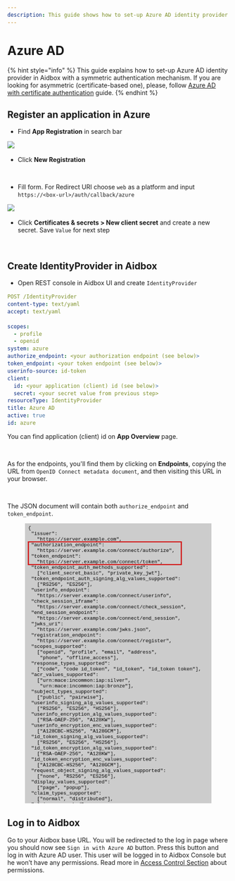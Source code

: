 ```yaml
---
description: This guide shows how to set-up Azure AD identity provider with Aidbox
---
```


# Azure AD

{% hint style="info" %}
This guide explains how to set-up Azure AD identity provider in Aidbox with a symmetric authentication mechanism. If you are looking for asymmetric (certificate-based one), please, follow [Azure AD with certificate authentication](./azure-ad-with-certificate-authentication.md) guide.
{% endhint %}

## Register an application in Azure

* Find **App Registration** in search bar

![](../../../../.gitbook/assets/azure7.png)

* Click **New Registration**

<figure><img src="../../../../.gitbook/assets/spaces_-LHqtKiuedlcKJLm337__uploads_git-blob-83834d5ed70499fcfd4585a9a56febbebaf46af8_azure0.png" alt=""><figcaption></figcaption></figure>

* Fill form. For Redirect URI choose `web` as a platform and input `https://<box-url>/auth/callback/azure`

![](../../../../.gitbook/assets/azure4.png)

* Click **Certificates & secrets > New client secret** and create a new secret. Save `Value` for next step

<figure><img src="../../../../.gitbook/assets/spaces_-LHqtKiuedlcKJLm337__uploads_git-blob-c80aad22e2b9fa1bee113d9ff9c19e226be35e8a_azure3.png" alt=""><figcaption></figcaption></figure>

## Create IdentityProvider in Aidbox

* Open REST console in Aidbox UI and create `IdentityProvider`

```yaml
POST /IdentityProvider
content-type: text/yaml
accept: text/yaml

scopes:
  - profile
  - openid
system: azure
authorize_endpoint: <your authorization endpoint (see below)>
token_endpoint: <your token endpoint (see below)>
userinfo-source: id-token
client:
  id: <your application (client) id (see below)>
  secret: <your secret value from previous step>
resourceType: IdentityProvider
title: Azure AD
active: true
id: azure
```

You can find application (client) id on **App Overview** page.

<figure><img src="../../../../.gitbook/assets/spaces_-LHqtKiuedlcKJLm337__uploads_git-blob-4833cc9444c2a38a76f8edc0759fb36622368c90_azure5.png" alt=""><figcaption></figcaption></figure>

As for the endpoints, you'll find them by clicking on **Endpoints**, copying the URL from `OpenID Connect metadata document`, and then visiting this URL in your browser.

<figure><img src="../../../../.gitbook/assets/spaces_-LHqtKiuedlcKJLm337__uploads_git-blob-8f857e9e29de04af413036e10747e7eadf94bcad_azure2.png" alt=""><figcaption></figcaption></figure>

The JSON document will contain both `authorize_endpoint` and `token_endpoint`.

<figure><img src="../../../../.gitbook/assets/image (129).png" alt=""><figcaption></figcaption></figure>

## Log in to Aidbox

Go to your Aidbox base URL. You will be redirected to the log in page where you should now see `Sign in with Azure AD` button. Press this button and log in with Azure AD user. This user will be logged in to Aidbox Console but he won’t have any permissions. Read more in [Access Control Section](../security/README.md) about permissions.
